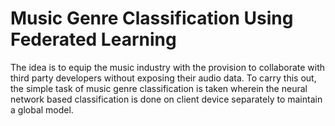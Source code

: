 # Music Genre Classification Using Federated Learning

The idea is to equip the music industry with the provision to collaborate with third party developers without exposing their audio data. To carry this out, the simple task of music genre classification is taken wherein the neural network based classification is done on client device separately to maintain a global model. 
